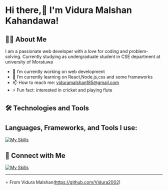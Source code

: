 # Hi there,👋 I'm Vidura Malshan Kahandawa! 


## 👨‍💻 About Me

I am a passionate web developer with a love for coding and problem-solving. Currently studying as undergraduate student in CSE department at university of Moratuwa

- 🔭 I’m currently working on web development
- 🌱 I’m currently learning on React,Node.js,css and some frameworks
- 📫 How to reach me: viduramalshan185@gmail.com
- ⚡ Fun fact: interested in cricket and playing flute

## 🛠️ Technologies and Tools
## Languages, Frameworks, and Tools I use:

[![My Skills](https://skillicons.dev/icons?i=html,css,bootstrap,cpp,github,java,py,vscode,js,jquery,php,mysql,react,nodejs&perline=7)](https://skillicons.dev)


## 🔗 Connect with Me

[![My Skills](https://skillicons.dev/icons?i=gmail)](mailto:viduramalshan185@gmail.com)

---

⭐️ From Vidura Malshan(https://github.com/Vidura2002)
